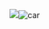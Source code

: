 ![](car.png)![car](https://user-images.githubusercontent.com/82360189/116214100-f7308b80-a778-11eb-8a58-d329d6a327fc.png)
